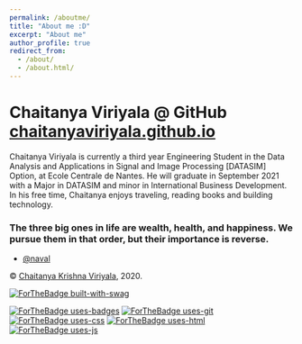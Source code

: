 ```yaml
---
permalink: /aboutme/
title: "About me :D"
excerpt: "About me"
author_profile: true
redirect_from: 
  - /about/
  - /about.html/
---
```


# Chaitanya Viriyala @ GitHub [chaitanyaviriyala.github.io](https://chaitanyaviriyala.github.io/)

Chaitanya Viriyala is currently a third year Engineering Student in the Data Analysis and Applications in Signal and Image Processing [DATASIM] Option, at Ecole Centrale de Nantes. He will graduate in September 2021 with a Major in DATASIM and minor in International Business Development.  In his free time, Chaitanya enjoys traveling, reading books and building technology. 

### The three big ones in life are wealth, health, and happiness. We pursue them in that order, but their importance is reverse. 
- [@naval](https://twitter.com/naval)


© [Chaitanya Krishna Viriyala](https://GitHub.com/chaitanyaviriyala), 2020.


[![ForTheBadge built-with-swag](http://ForTheBadge.com/images/badges/built-with-swag.svg)](https://GitHub.com/chaitanyaviriyala/)

[![ForTheBadge uses-badges](http://ForTheBadge.com/images/badges/uses-badges.svg)](http://ForTheBadge.com)
[![ForTheBadge uses-git](http://ForTheBadge.com/images/badges/uses-git.svg)](https://GitHub.com/)
[![ForTheBadge uses-css](http://ForTheBadge.com/images/badges/uses-css.svg)](http://ForTheBadge.com)
[![ForTheBadge uses-html](http://ForTheBadge.com/images/badges/uses-html.svg)](http://ForTheBadge.com)
[![ForTheBadge uses-js](http://ForTheBadge.com/images/badges/uses-js.svg)](http://ForTheBadge.com)
